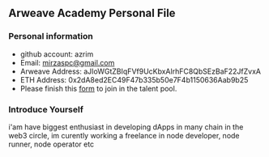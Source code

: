 ## Arweave Academy Personal File

### Personal information

- github account: azrim
- Email: mirzaspc@gmail.com
- Arweave Address: aJIoWGtZBIqFVf9UcKbxAlrhFC8QbSEzBaF22JfZvxA
- ETH Address: 0x2dA8ed2EC49F47b335b50e7F4b1150636Aab9b25
- Please finish this [form](https://docs.google.com/forms/d/e/1FAIpQLSfWA5fIIcBgmRppm3jNz5vmf9Mai_QMVil-2pO4r7YKn_Zhtw/viewform?usp=sf_link) to join in the talent pool.

### Introduce Yourself
 i'am have biggest enthusiast in developing dApps in many chain in the web3 circle, im curently working a freelance in node developer, node runner, node operator etc
